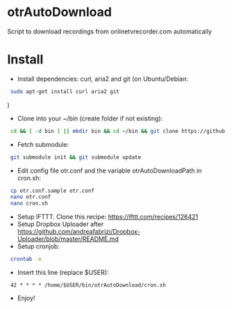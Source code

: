 otrAutoDownload
===============

Script to download recordings from onlinetvrecorder.com automatically



Install
=======
* Install dependencies: curl, aria2 and git (on Ubuntu/Debian: 

```bash
 sudo apt-get install curl aria2 git
```

)
* Clone into your ~/bin (create folder if not existing): 

```bash
 cd && [ -d bin ] || mkdir bin && cd ~/bin && git clone https://github.com/wasmitnetzen/otrAutoDownload.git
```

* Fetch submodule:

```bash
 git submodule init && git submodule update
```

* Edit config file otr.conf and the variable otrAutoDownloadPath in cron.sh:

```bash
 cp otr.conf.sample otr.conf
 nano otr.conf
 nano cron.sh
```

* Setup IFTTT. Clone this recipe: https://ifttt.com/recipes/126421
* Setup Dropbox Uploader after https://github.com/andreafabrizi/Dropbox-Uploader/blob/master/README.md
* Setup cronjob:

```bash
 crontab -e
```

* Insert this line (replace $USER):

```
 42 * * * * /home/$USER/bin/otrAutoDownload/cron.sh
```

* Enjoy!
